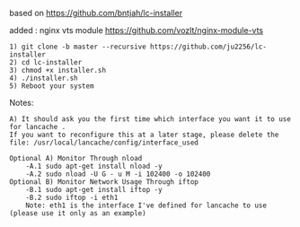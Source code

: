 based on https://github.com/bntjah/lc-installer

added : nginx vts module https://github.com/vozlt/nginx-module-vts

    1) git clone -b master --recursive https://github.com/ju2256/lc-installer
    2) cd lc-installer
	3) chmod +x installer.sh
	4) ./installer.sh
	5) Reboot your system
	
Notes:

	A) It should ask you the first time which interface you want it to use for lancache .
	If you want to reconfigure this at a later stage, please delete the file: /usr/local/lancache/config/interface_used

	Optional A) Monitor Through nload
		-A.1 sudo apt-get install nload -y
		-A.2 sudo nload -U G - u M -i 102400 -o 102400
	Optional B) Monitor Network Usage Through iftop
		-B.1 sudo apt-get install iftop -y
		-B.2 sudo iftop -i eth1
		Note: eth1 is the interface I've defined for lancache to use (please use it only as an example)
		
